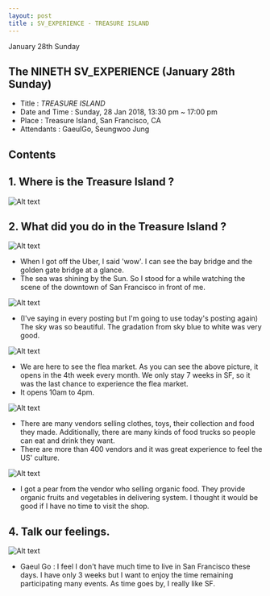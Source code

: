 ```yaml
---
layout: post
title : SV_EXPERIENCE - TREASURE ISLAND
--- 
```


January 28th Sunday

## The NINETH SV_EXPERIENCE (January 28th Sunday)
- Title : _TREASURE ISLAND_
- Date and Time : Sunday, 28 Jan 2018, 13:30 pm ~ 17:00 pm
- Place : Treasure Island, San Francisco, CA
- Attendants : GaeulGo, Seungwoo Jung

## Contents

## 1. Where is the Treasure Island ?
![Alt text](../images/SV_experience/180128/location_00.PNG "location")

## 2. What did you do in the Treasure Island ?
![Alt text](../images/SV_experience/180128/01.jpg "01")
- When I got off the Uber, I said 'wow'. I can see the bay bridge and the golden gate bridge at a glance.
- The sea was shining by the Sun. So I stood for a while watching the scene of the downtown of San Francisco in front of me.

![Alt text](../images/SV_experience/180128/02.jpg "02")
- (I've saying in every posting but I'm going to use today's posting again) The sky was so beautiful. The gradation from sky blue to white was very good. 

![Alt text](../images/SV_experience/180128/website "website")
- We are here to see the flea market. As you can see the above picture, it opens in the 4th week every month. We only stay 7 weeks in SF, so it was the last chance to experience the flea market.
- It opens 10am to 4pm. 

![Alt text](../images/SV_experience/180128/04.jpg "04")
- There are many vendors selling clothes, toys, their collection and food they made. Additionally, there are many kinds of food trucks so people can eat and drink they want.
- There are more than 400 vendors and it was great experience to feel the US' culture. 

![Alt text](../images/SV_experience/180128/05.jpg "05")
- I got a pear from the vendor who selling organic food. They provide organic fruits and vegetables in delivering system. I thought it would be good if I have no time to visit the shop.

## 4. Talk our feelings.
![Alt text](../images/SV_experience/180128/05.jpg "06")
- Gaeul Go : I feel I don't have much time to live in San Francisco these days. I have only 3 weeks but I want to enjoy the time remaining participating many events. As time goes by, I really like SF.



